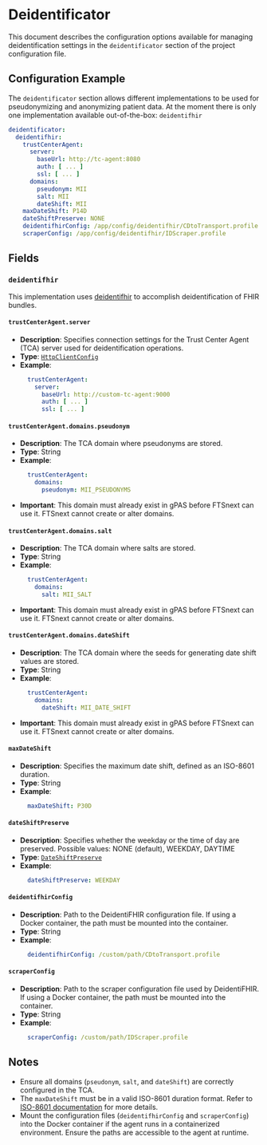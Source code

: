 # Deidentificator <Badge type="tip" text="Clinical Domain Agent" /> <Badge type="warning" text="Since 5.0" />

This document describes the configuration options available for managing deidentification settings
in the `deidentificator` section of the project configuration file.

## Configuration Example

The `deidentificator` section allows different implementations to be used for pseudonymizing and
anonymizing patient data. At the moment there is only one implementation available out-of-the-box:
`deidentifhir`

```yaml
deidentificator:
  deidentifhir:
    trustCenterAgent:
      server:
        baseUrl: http://tc-agent:8080
        auth: [ ... ]
        ssl: [ ... ]
      domains:
        pseudonym: MII
        salt: MII
        dateShift: MII
    maxDateShift: P14D
    dateShiftPreserve: NONE
    deidentifhirConfig: /app/config/deidentifhir/CDtoTransport.profile
    scraperConfig: /app/config/deidentifhir/IDScraper.profile
```

## Fields

### `deidentifhir` <Badge type="warning" text="Since 5.0" />

This implementation uses [deidentifhir](https://github.com/UMEssen/DeidentiFHIR) to accomplish
deidentification of FHIR bundles.

#### `trustCenterAgent.server` <Badge type="warning" text="Since 5.0" />

* **Description**: Specifies connection settings for the Trust Center Agent (TCA) server used for
  deidentification operations.
* **Type**: [`HttpClientConfig`](../types/HttpClientConfig)
* **Example**:
  ```yaml
    trustCenterAgent:
      server:
        baseUrl: http://custom-tc-agent:9000
        auth: [ ... ]
        ssl: [ ... ]
  ```

#### `trustCenterAgent.domains.pseudonym` <Badge type="warning" text="Since 5.0" />

* **Description**: The TCA domain where pseudonyms are stored.
* **Type**: String
* **Example**:
  ```yaml
    trustCenterAgent:
      domains:
        pseudonym: MII_PSEUDONYMS
  ```
* **Important**: This domain must already exist in gPAS before FTSnext can use it. FTSnext cannot
  create or alter domains.

#### `trustCenterAgent.domains.salt` <Badge type="warning" text="Since 5.0" />

* **Description**: The TCA domain where salts are stored.
* **Type**: String
* **Example**:
  ```yaml
    trustCenterAgent:
      domains:
        salt: MII_SALT
  ```
* **Important**: This domain must already exist in gPAS before FTSnext can use it. FTSnext cannot
  create or alter domains.

#### `trustCenterAgent.domains.dateShift` <Badge type="warning" text="Since 5.0" />

* **Description**: The TCA domain where the seeds for generating date shift values are stored.
* **Type**: String
* **Example**:
  ```yaml
    trustCenterAgent:
      domains:
        dateShift: MII_DATE_SHIFT
  ```
* **Important**: This domain must already exist in gPAS before FTSnext can use it. FTSnext cannot
  create or alter domains.

#### `maxDateShift` <Badge type="warning" text="Since 5.0" />

* **Description**: Specifies the maximum date shift, defined as an ISO-8601 duration.
* **Type**: String
* **Example**:
  ```yaml
    maxDateShift: P30D
  ```

#### `dateShiftPreserve` <Badge type="warning" text="Since 5.2" />

* **Description**: Specifies whether the weekday or the time of day are preserved.
  Possible values: NONE (default), WEEKDAY, DAYTIME
* **Type**: [`DateShiftPreserve`](../types/DateShiftPreserve)
* **Example**:
  ```yaml
    dateShiftPreserve: WEEKDAY
  ```

#### `deidentifhirConfig` <Badge type="warning" text="Since 5.0" />

* **Description**: Path to the DeidentiFHIR configuration file. If using a Docker container, the
  path must be mounted into the container.
* **Type**: String
* **Example**:
  ```yaml
    deidentifhirConfig: /custom/path/CDtoTransport.profile
  ```

#### `scraperConfig` <Badge type="warning" text="Since 5.0" />

* **Description**: Path to the scraper configuration file used by DeidentiFHIR. If using a Docker
  container, the path must be mounted into the container.
* **Type**: String
* **Example**:
  ```yaml
    scraperConfig: /custom/path/IDScraper.profile
  ```

## Notes

* Ensure all domains (`pseudonym`, `salt`, and `dateShift`) are correctly configured in the TCA.
* The `maxDateShift` must be in a valid ISO-8601 duration format. Refer
  to [ISO-8601 documentation](https://en.wikipedia.org/wiki/ISO_8601) for more details.
* Mount the configuration files (`deidentifhirConfig` and `scraperConfig`) into the Docker container
  if the agent runs in a containerized environment. Ensure the paths are accessible to the agent at
  runtime.
